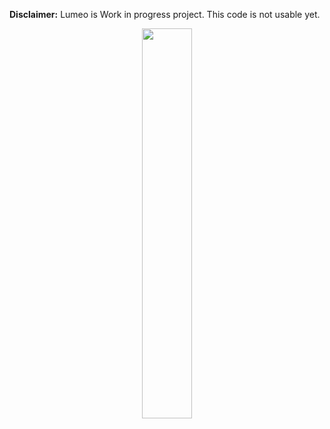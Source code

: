 **Disclaimer:** Lumeo is Work in progress project. This code is not usable yet.

<p align="center">
  <img src="ι Others\logo\logo 0101.png" width="40%" height="40%"/>
</p>


